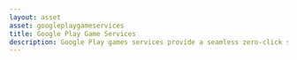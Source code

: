 ```yaml
---
layout: asset
asset: googleplaygameservices
title: Google Play Game Services
description: Google Play games services provide a seamless zero-click sign-in system for players and a range of other ready-to-use features. This extension supports Achievements, Authentication, Cloud save, Events and Leaderboards
---
```

